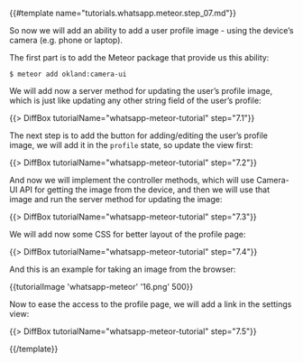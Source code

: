 {{#template name="tutorials.whatsapp.meteor.step_07.md"}}


So now we will add an ability to add a user profile image - using the device’s camera (e.g. phone or laptop).

The first part is to add the Meteor package that provide us this ability:

    $ meteor add okland:camera-ui

We will add now a server method for updating the user’s profile image, which is just like updating any other string field of the user’s profile:

{{> DiffBox tutorialName="whatsapp-meteor-tutorial" step="7.1"}}

The next step is to add the button for adding/editing the user’s profile image, we will add it in the `profile` state, so update the view first:

{{> DiffBox tutorialName="whatsapp-meteor-tutorial" step="7.2"}}

And now we will implement the controller methods, which will use Camera-UI API for getting the image from the device, and then we will use that image and run the server method for updating the image:

{{> DiffBox tutorialName="whatsapp-meteor-tutorial" step="7.3"}}

We will add now some CSS for better layout of the profile page:

{{> DiffBox tutorialName="whatsapp-meteor-tutorial" step="7.4"}}

And this is an example for taking an image from the browser:

{{tutorialImage 'whatsapp-meteor' '16.png' 500}}

Now to ease the access to the profile page, we will add a link in the settings view:

{{> DiffBox tutorialName="whatsapp-meteor-tutorial" step="7.5"}}


{{/template}}
